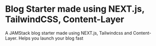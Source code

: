 # Blog Starter made using NEXT.js, TailwindCSS, Content-Layer

A JAMStack blog starter made using NEXT.js, Tailwindcss and Content-Layer. Helps you launch your blog fast